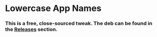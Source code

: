 # Lowercase App Names

### This is a free, close-sourced tweak. The deb can be found in the [Releases](https://github.com/YulkyTulky/Lowercase-App-Names/releases) section.
